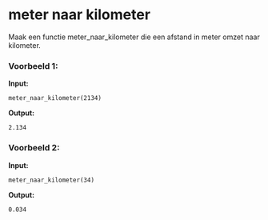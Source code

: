 # meter naar kilometer

Maak een functie meter_naar_kilometer die een afstand in meter omzet naar kilometer.



### Voorbeeld 1:

**Input:**
	
	meter_naar_kilometer(2134)

**Output:**
	
	2.134



### Voorbeeld 2:

**Input:**
	
	meter_naar_kilometer(34)

**Output:**
	
	0.034
